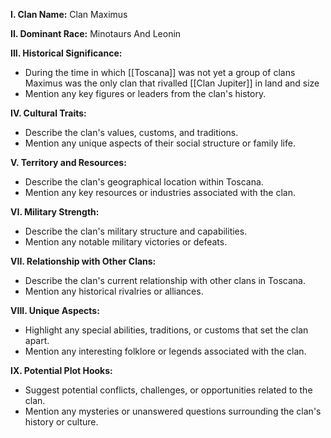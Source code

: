 **I. Clan Name:** Clan Maximus

**II. Dominant Race:** Minotaurs And Leonin

**III. Historical Significance:**

- During the time in which [[Toscana]] was not yet a group of clans Maximus was the only clan that rivalled [[Clan Jupiter]] in land and size
- Mention any key figures or leaders from the clan's history.

**IV. Cultural Traits:**

- Describe the clan's values, customs, and traditions.
- Mention any unique aspects of their social structure or family life.

**V. Territory and Resources:**

- Describe the clan's geographical location within Toscana.
- Mention any key resources or industries associated with the clan.

**VI. Military Strength:**

- Describe the clan's military structure and capabilities.
- Mention any notable military victories or defeats.

**VII. Relationship with Other Clans:**

- Describe the clan's current relationship with other clans in Toscana.
- Mention any historical rivalries or alliances.

**VIII. Unique Aspects:**

- Highlight any special abilities, traditions, or customs that set the clan apart.
- Mention any interesting folklore or legends associated with the clan.

**IX. Potential Plot Hooks:**

- Suggest potential conflicts, challenges, or opportunities related to the clan.
- Mention any mysteries or unanswered questions surrounding the clan's history or culture.